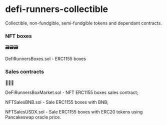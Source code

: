 # defi-runners-collectible

Collectible, non-fundgible, semi-fundgible tokens and dependant contracts.

### NFT boxes
🗃🗃🗃

DefiRunnersBoxes.sol - ERC1155 boxes


### Sales contracts
💱💱💱

DeFiRunnersBoxMarket.sol - NFT ERC1155 boxes sales contract;

NFTSalesBNB.sol - Sale ERC1155 boxes with BNB;

NFTSalesUSDX.sol - Sale ERC1155 boxes with ERC20 tokens using Pancakeswap oracle price.
